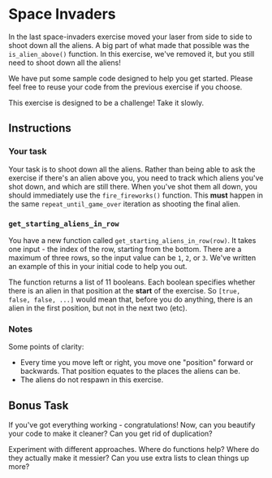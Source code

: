 # Space Invaders

In the last space-invaders exercise moved your laser from side to side to shoot down all the aliens.
A big part of what made that possible was the `is_alien_above()` function.
In this exercise, we've removed it, but you still need to shoot down all the aliens!

We have put some sample code designed to help you get started.
Please feel free to reuse your code from the previous exercise if you choose.

This exercise is designed to be a challenge!
Take it slowly.

## Instructions

### Your task

Your task is to shoot down all the aliens.
Rather than being able to ask the exercise if there's an alien above you, you need to track which aliens you've shot down, and which are still there.
When you've shot them all down, you should immediately use the `fire_fireworks()` function.
This **must** happen in the same `repeat_until_game_over` iteration as shooting the final alien.

### `get_starting_aliens_in_row`

You have a new function called `get_starting_aliens_in_row(row)`.
It takes one input - the index of the row, starting from the bottom.
There are a maximum of three rows, so the input value can be `1`, `2`, or `3`.
We've written an example of this in your initial code to help you out.

The function returns a list of 11 booleans.
Each boolean specifies whether there is an alien in that position at the **start** of the exercise.
So `[true, false, false, ...]` would mean that, before you do anything, there is an alien in the first position, but not in the next two (etc).

### Notes

Some points of clarity:

- Every time you move left or right, you move one "position" forward or backwards. That position equates to the places the aliens can be.
- The aliens do not respawn in this exercise.

## Bonus Task

If you've got everything working - congratulations!
Now, can you beautify your code to make it cleaner?
Can you get rid of duplication?

Experiment with different approaches.
Where do functions help?
Where do they actually make it messier?
Can you use extra lists to clean things up more?
